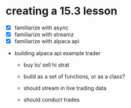 # creating a 15.3 lesson

- [x] familiarize with async
- [x] familiarize with streamz
- [x] familiarize with alpaca api

- building alpaca api example trader

  - buy lo/ sell hi strat

  - build as a set of functions, or as a class?

  - should stream in live trading data

  - should conduct trades
